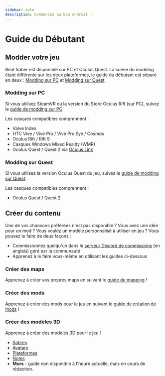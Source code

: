 ```yaml
---
sidebar: auto 
description: Commencez au bon endroit !
---
```


# Guide du Débutant

## Modder votre jeu
Beat Saber est disponible sur PC et Oculus Quest. La scène du modding étant différente sur les deux plateformes, le guide du débutant est séparé en deux : [Modding sur PC](#modding-sur-pc) et [Modding sur Quest](#modding-sur-quest).

### Modding sur PC
Si vous utilisez SteamVR ou la version du Store Oculus Rift (sur PC), suivez le [guide de modding sur PC](./pc-modding.md).

Les casques compatibles comprennent :

* Valve Index
* HTC Vive / Vive Pro / Vive Pro Eye / Cosmos
* Oculus Rift / Rift S
* Casques Windows Mixed Reality (WMR)
* Oculus Quest / Quest 2 via [Oculus Link](https://support.oculus.com/444256562873335/)

### Modding sur Quest
Si vous utilisez la version Oculus Quest du jeu, suivez le [guide de modding sur Quest](./quest-modding.md).

Les casques compatibles comprennent :

* Oculus Quest / Quest 2

## Créer du contenu
Une de vos chansons préférées n'est pas disponible ? Vous avez une idée pour un mod ? Vous voulez un modèle personnalisé à utiliser en jeu ? Vous pouvez le faire de deux façons :

* Commissionnez quelqu'un dans le [serveur Discord de commissions](/) (en anglais) géré par la communauté
* Apprenez à le faire vous-même en utilisant les guides ci-dessous

### Créer des maps
Apprenez à créer vos propres maps en suivant le [guide de mapping](./mapping/) !

### Créer des mods
Apprenez à créer des mods pour le jeu en suivant le [guide de création de mods](./modding/) !

### Créer des modèles 3D
Apprenez à créer des modèles 3D pour le jeu !

* [Sabres](./models/sabers-guide.md)
* [Avatars](./models/avatars-guide.md)
* [Plateformes](./models/platforms-guide.md)
* [Notes](./models/notes-guide.md)
* **Murs** - guide non disponible à l'heure actuelle, mais en cours de rédaction.
